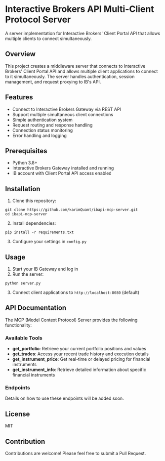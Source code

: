 # Interactive Brokers API Multi-Client Protocol Server

A server implementation for Interactive Brokers' Client Portal API that allows multiple clients to connect simultaneously.

## Overview

This project creates a middleware server that connects to Interactive Brokers' Client Portal API and allows multiple client applications to connect to it simultaneously. The server handles authentication, session management, and request proxying to IB's API.

## Features

- Connect to Interactive Brokers Gateway via REST API
- Support multiple simultaneous client connections
- Simple authentication system
- Request routing and response handling
- Connection status monitoring
- Error handling and logging

## Prerequisites

- Python 3.8+
- Interactive Brokers Gateway installed and running
- IB account with Client Portal API access enabled

## Installation

1. Clone this repository:
```
git clone https://github.com/karimQuant/ibapi-mcp-server.git
cd ibapi-mcp-server
```

2. Install dependencies:
```
pip install -r requirements.txt
```

3. Configure your settings in `config.py`

## Usage

1. Start your IB Gateway and log in
2. Run the server:
```
python server.py
```
3. Connect client applications to `http://localhost:8080` (default)

## API Documentation

The MCP (Model Context Protocol) Server provides the following functionality:

### Available Tools

- **get_portfolio**: Retrieve your current portfolio positions and values
- **get_trades**: Access your recent trade history and execution details
- **get_instrument_price**: Get real-time or delayed pricing for financial instruments
- **get_instrument_info**: Retrieve detailed information about specific financial instruments

### Endpoints

Details on how to use these endpoints will be added soon.

## License

MIT

## Contribution

Contributions are welcome! Please feel free to submit a Pull Request.
